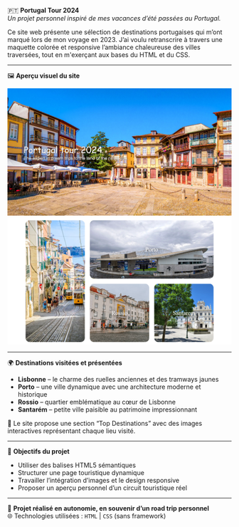 🇵🇹 **Portugal Tour 2024**  
*Un projet personnel inspiré de mes vacances d’été passées au Portugal.*

Ce site web présente une sélection de destinations portugaises qui m’ont marqué lors de mon voyage en 2023. J’ai voulu retranscrire à travers une maquette colorée et responsive l’ambiance chaleureuse des villes traversées, tout en m'exerçant aux bases du HTML et du CSS.

---

🖼️ **Aperçu visuel du site**

![Page d’accueil du site Portugal Tour](./Portugal2024.png)
![Mes destinations au Portugal](./destinations.png)

---

🌍 **Destinations visitées et présentées**

- **Lisbonne** – le charme des ruelles anciennes et des tramways jaunes  
- **Porto** – une ville dynamique avec une architecture moderne et historique  
- **Rossio** – quartier emblématique au cœur de Lisbonne  
- **Santarém** – petite ville paisible au patrimoine impressionnant  

🧭 Le site propose une section “Top Destinations” avec des images interactives représentant chaque lieu visité.

---

🎯 **Objectifs du projet**

- Utiliser des balises HTML5 sémantiques
- Structurer une page touristique dynamique
- Travailler l’intégration d’images et le design responsive
- Proposer un aperçu personnel d’un circuit touristique réel

---

📌 **Projet réalisé en autonomie, en souvenir d’un road trip personnel**  
🌐 Technologies utilisées : `HTML` | `CSS` (sans framework)

